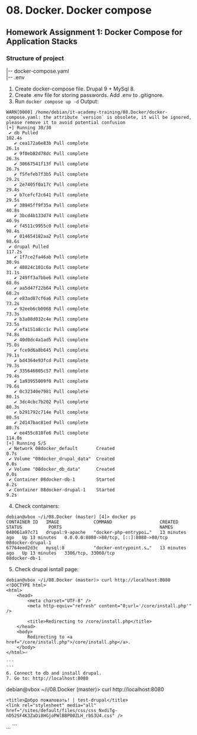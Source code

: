 # 08. Docker. Docker compose

## Homework Assignment 1: Docker Compose for Application Stacks

### Structure of project
|-- docker-compose.yaml  
|-- .env  

1. Create docker-compose file. Drupal 9 + MySql 8.
2. Create .env file for storing passwords. Add .env to .gitignore.
3. Run 
``` docker compose up -d ```
Output:  

```
WARN[0000] /home/debian/it-academy-training/08.Docker/docker-compose.yaml: the attribute `version` is obsolete, it will be ignored, please remove it to avoid potential confusion 
[+] Running 30/30
 ✔ db Pulled                                                                                                                                                                                      102.4s 
   ✔ cea172a6e83b Pull complete                                                                                                                                                                    26.1s 
   ✔ 9f0eb82d78dc Pull complete                                                                                                                                                                    26.3s 
   ✔ 30667541f13f Pull complete                                                                                                                                                                    26.7s 
   ✔ f5fefeb7f3b5 Pull complete                                                                                                                                                                    29.2s 
   ✔ 2e7405f0a17c Pull complete                                                                                                                                                                    29.4s 
   ✔ b7cefcf2c641 Pull complete                                                                                                                                                                    29.5s 
   ✔ 38945ff9f35a Pull complete                                                                                                                                                                    40.8s 
   ✔ 3bcd4b133d74 Pull complete                                                                                                                                                                    40.9s 
   ✔ f4511c9955c0 Pull complete                                                                                                                                                                    98.4s 
   ✔ 014654182aa2 Pull complete                                                                                                                                                                    98.6s 
 ✔ drupal Pulled                                                                                                                                                                                  117.2s 
   ✔ 1f7ce2fa46ab Pull complete                                                                                                                                                                    30.9s 
   ✔ 48824c101c6a Pull complete                                                                                                                                                                    31.1s 
   ✔ 249ff3a7bbe6 Pull complete                                                                                                                                                                    68.0s 
   ✔ aa5d47f22b64 Pull complete                                                                                                                                                                    68.2s 
   ✔ e83ad87cf6a6 Pull complete                                                                                                                                                                    73.2s 
   ✔ 92eeb6cb0068 Pull complete                                                                                                                                                                    73.3s 
   ✔ b3a08d032c4e Pull complete                                                                                                                                                                    73.5s 
   ✔ efa151a8cc1c Pull complete                                                                                                                                                                    74.8s 
   ✔ 40d0dc4a1ad5 Pull complete                                                                                                                                                                    75.0s 
   ✔ fce9d6a8b645 Pull complete                                                                                                                                                                    79.1s 
   ✔ bd4364e93fcd Pull complete                                                                                                                                                                    79.3s 
   ✔ 335646805c57 Pull complete                                                                                                                                                                    79.4s 
   ✔ 1a93955009f0 Pull complete                                                                                                                                                                    79.6s 
   ✔ 0c32340e7981 Pull complete                                                                                                                                                                    80.1s 
   ✔ 3dc4cbc7b202 Pull complete                                                                                                                                                                    80.3s 
   ✔ b291792c714e Pull complete                                                                                                                                                                    80.5s 
   ✔ 2d147bac81ed Pull complete                                                                                                                                                                    80.7s 
   ✔ ee455c818fe6 Pull complete                                                                                                                                                                   114.0s 
[+] Running 5/5
 ✔ Network 08docker_default       Created                                                                                                                                                           0.7s 
 ✔ Volume "08docker_drupal_data"  Created                                                                                                                                                           0.0s 
 ✔ Volume "08docker_db_data"      Created                                                                                                                                                           0.0s 
 ✔ Container 08docker-db-1        Started                                                                                                                                                           8.2s 
 ✔ Container 08docker-drupal-1    Started                                                                                                                                                           9.2s 

```

4. Check containers:    

```
debian@vbox ~/i/08.Docker (master) [4]> docker ps
CONTAINER ID   IMAGE             COMMAND                  CREATED          STATUS          PORTS                                     NAMES
040061a97c71   drupal:9-apache   "docker-php-entrypoi…"   13 minutes ago   Up 13 minutes   0.0.0.0:8080->80/tcp, [::]:8080->80/tcp   08docker-drupal-1
67764eed2d3c   mysql:8           "docker-entrypoint.s…"   13 minutes ago   Up 13 minutes   3306/tcp, 33060/tcp                       08docker-db-1
```
5. Check drupal isntall page:  
```
debian@vbox ~/i/08.Docker (master)> curl http://localhost:8080
<!DOCTYPE html>
<html>
    <head>
        <meta charset="UTF-8" />
        <meta http-equiv="refresh" content="0;url='/core/install.php'" />

        <title>Redirecting to /core/install.php</title>
    </head>
    <body>
        Redirecting to <a href="/core/install.php">/core/install.php</a>.
    </body>
</html>⏎   

```                                                                                                                                                                                               ```
6. Connect to db and install drupal.
7. Go to: http://localhost:8080  
```
debian@vbox ~/i/08.Docker (master)> curl http://localhost:8080
<!DOCTYPE html>
<html lang="ru" dir="ltr">
  <head>
    <meta charset="utf-8" />
<meta name="Generator" content="Drupal 9 (https://www.drupal.org)" />
<meta name="MobileOptimized" content="width" />
<meta name="HandheldFriendly" content="true" />
<meta name="viewport" content="width=device-width, initial-scale=1.0" />
<link rel="icon" href="/core/themes/olivero/favicon.ico" type="image/vnd.microsoft.icon" />
<link rel="alternate" type="application/rss+xml" title="" href="http://localhost:8080/rss.xml" />

    <title>Добро пожаловать! | test-drupal</title>
    <link rel="stylesheet" media="all" href="/sites/default/files/css/css_NxdiTg-nD52SF4K3ZaDi8HGjoPWlBBP00ZLH_rbS3U4.css" />
<link rel="stylesheet" media="all" href="/sites/default/files/css/css_VQEigtqWfMa8GddxwXPTNTGwO1-k6PKQ3PsDB0IeNFo.css" />
...
```
